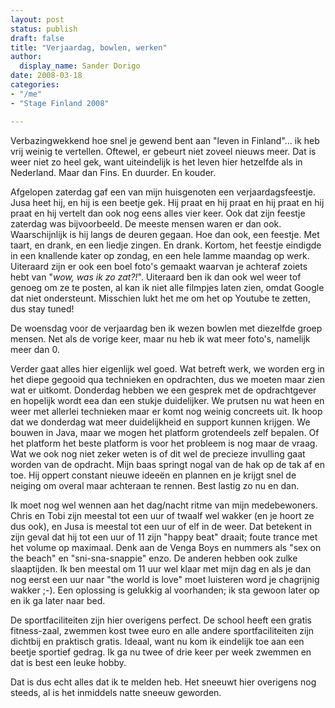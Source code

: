 ```yaml
---
layout: post
status: publish
draft: false
title: "Verjaardag, bowlen, werken"
author:
  display_name: Sander Dorigo
date: 2008-03-18
categories:
- "/me"
- "Stage Finland 2008"

---
```


Verbazingwekkend hoe snel je gewend bent aan "leven in Finland"... ik heb vrij weinig te vertellen. Oftewel, er gebeurt niet zoveel nieuws meer. Dat is weer niet zo heel gek, want uiteindelijk is het leven hier hetzelfde als in Nederland. Maar dan Fins. En duurder. En kouder.

<!--more-->

Afgelopen zaterdag gaf een van mijn huisgenoten een verjaardagsfeestje. Jusa heet hij, en hij is een beetje gek. Hij praat en hij praat en hij praat en hij praat en hij vertelt dan ook nog eens alles vier keer. Ook dat zijn feestje zaterdag was bijvoorbeeld. De meeste mensen waren er dan ook. Waarschijnlijk is hij langs de deuren gegaan. Hoe dan ook, een feestje. Met taart, en drank, en een liedje zingen. En drank. Kortom, het feestje eindigde in een knallende kater op zondag, en een hele lamme maandag op werk. Uiteraard zijn er ook een boel foto's gemaakt waarvan je achteraf zoiets hebt van "*wow, was ik zo zat?!*". Uiteraard ben ik dan ook wel weer tof genoeg om ze te posten, al kan ik niet alle filmpjes laten zien, omdat Google dat niet ondersteunt. Misschien lukt het me om het op Youtube te zetten, dus stay tuned!

De woensdag voor de verjaardag ben ik wezen bowlen met diezelfde groep mensen. Net als de vorige keer, maar nu heb ik wat meer foto's, namelijk meer dan 0.

Verder gaat alles hier eigenlijk wel goed. Wat betreft werk, we worden erg in het diepe gegooid qua technieken en opdrachten, dus we moeten maar zien wat er uitkomt. Donderdag hebben we een gesprek met de opdrachtgever en hopelijk wordt eea dan een stukje duidelijker. We prutsen nu wat heen en weer met allerlei technieken maar er komt nog weinig concreets uit. Ik hoop dat we donderdag wat meer duidelijkheid en support kunnen krijgen. We bouwen in Java, maar we mogen het platform grotendeels zelf bepalen. Of het platform het beste platform is voor het probleem is nog maar de vraag. Wat we ook nog niet zeker weten is of dit wel de precieze invulling gaat worden van de opdracht. Mijn baas springt nogal van de hak op de tak af en toe. Hij oppert constant nieuwe ideeën en plannen en je krijgt snel de neiging om overal maar achteraan te rennen. Best lastig zo nu en dan.

Ik moet nog wel wennen aan het dag/nacht ritme van mijn medebewoners. Chris en Tobi zijn meestal tot een uur of twaalf wel wakker (en je hoort ze dus ook), en Jusa is meestal tot een uur of elf in de weer. Dat betekent in zijn geval dat hij tot een uur of 11 zijn "happy beat" draait; foute trance met het volume op maximaal. Denk aan de Venga Boys en nummers als "sex on the beach" en "sni-sna-snappie" enzo. De anderen hebben ook zulke slaaptijden. Ik ben meestal om 11 uur wel klaar met mijn dag en als je dan nog eerst een uur naar "the world is love" moet luisteren word je chagrijnig wakker ;-). Een oplossing is gelukkig al voorhanden; ik sta gewoon later op en ik ga later naar bed.

De sportfaciliteiten zijn hier overigens perfect. De school heeft een gratis fitness-zaal, zwemmen kost twee euro en alle andere sportfaciliteiten zijn dichtbij en praktisch gratis. Ideaal, want nu kom ik eindelijk toe aan een beetje sportief gedrag. Ik ga nu twee of drie keer per week zwemmen en dat is best een leuke hobby.

Dat is dus echt alles dat ik te melden heb. Het sneeuwt hier overigens nog steeds, al is het inmiddels natte sneeuw geworden.
